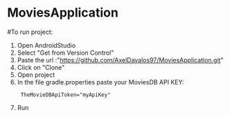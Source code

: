 # MoviesApplication

#To run project:

1. Open AndroidStudio
1. Select "Get from Version Control"
1. Paste the url :"https://github.com/AxelDavalos97/MoviesApplication.git" 
1. Click on "Clone"
1. Open project
1. In the file gradle.properties paste your MoviesDB API KEY:
   ```
    TheMovieDBApiToken="myApiKey"
   ```
1. Run
